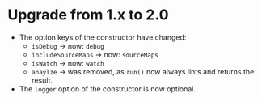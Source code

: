Upgrade from 1.x to 2.0
=======================

*   The option keys of the constructor have changed:
    *   `isDebug` -> now: `debug`
    *   `includeSourceMaps` -> now: `sourceMaps` 
    *   `isWatch` -> now: `watch` 
    *   `anaylze` -> was removed, as `run()` now always lints and returns the result.
*   The `logger` option of the constructor is now optional. 
